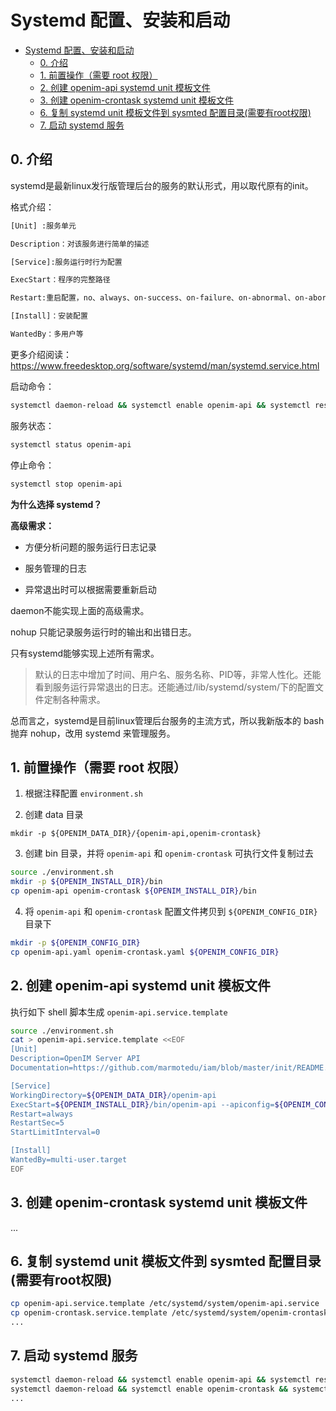 # Systemd 配置、安装和启动

- [Systemd 配置、安装和启动](#systemd-配置安装和启动)
  - [0. 介绍](#0-介绍)
  - [1. 前置操作（需要 root 权限）](#1-前置操作需要-root-权限)
  - [2. 创建 openim-api systemd unit 模板文件](#2-创建-openim-api-systemd-unit-模板文件)
  - [3. 创建 openim-crontask systemd unit 模板文件](#3-创建-openim-crontask-systemd-unit-模板文件)
  - [6. 复制 systemd unit 模板文件到 sysmted 配置目录(需要有root权限)](#6-复制-systemd-unit-模板文件到-sysmted-配置目录需要有root权限)
  - [7. 启动 systemd 服务](#7-启动-systemd-服务)

## 0. 介绍

systemd是最新linux发行版管理后台的服务的默认形式，用以取代原有的init。

格式介绍：

```bash
[Unit] :服务单元

Description：对该服务进行简单的描述

[Service]:服务运行时行为配置

ExecStart：程序的完整路径

Restart:重启配置，no、always、on-success、on-failure、on-abnormal、on-abort、on-watchdog

[Install]：安装配置

WantedBy：多用户等
```

更多介绍阅读：https://www.freedesktop.org/software/systemd/man/systemd.service.html

启动命令：

```bash
systemctl daemon-reload && systemctl enable openim-api && systemctl restart openim-api
```

服务状态：

```bash
systemctl status openim-api
```

停止命令：

```bash
systemctl stop openim-api
```

**为什么选择 systemd？**

**高级需求：**

+ 方便分析问题的服务运行日志记录

+ 服务管理的日志

+ 异常退出时可以根据需要重新启动

daemon不能实现上面的高级需求。

nohup 只能记录服务运行时的输出和出错日志。

只有systemd能够实现上述所有需求。

> 默认的日志中增加了时间、用户名、服务名称、PID等，非常人性化。还能看到服务运行异常退出的日志。还能通过/lib/systemd/system/下的配置文件定制各种需求。

总而言之，systemd是目前linux管理后台服务的主流方式，所以我新版本的 bash 抛弃 nohup，改用 systemd 来管理服务。



## 1. 前置操作（需要 root 权限）

1. 根据注释配置 `environment.sh`

2. 创建 data 目录

```
mkdir -p ${OPENIM_DATA_DIR}/{openim-api,openim-crontask}
```

3. 创建 bin 目录，并将 `openim-api` 和 `openim-crontask` 可执行文件复制过去

```bash
source ./environment.sh
mkdir -p ${OPENIM_INSTALL_DIR}/bin
cp openim-api openim-crontask ${OPENIM_INSTALL_DIR}/bin
```

4. 将 `openim-api` 和 `openim-crontask` 配置文件拷贝到 `${OPENIM_CONFIG_DIR}` 目录下

```bash
mkdir -p ${OPENIM_CONFIG_DIR}
cp openim-api.yaml openim-crontask.yaml ${OPENIM_CONFIG_DIR}
```

## 2. 创建 openim-api systemd unit 模板文件

执行如下 shell 脚本生成 `openim-api.service.template`

```bash
source ./environment.sh
cat > openim-api.service.template <<EOF
[Unit]
Description=OpenIM Server API
Documentation=https://github.com/marmotedu/iam/blob/master/init/README.md

[Service]
WorkingDirectory=${OPENIM_DATA_DIR}/openim-api
ExecStart=${OPENIM_INSTALL_DIR}/bin/openim-api --apiconfig=${OPENIM_CONFIG_DIR}/openim-api.yaml
Restart=always
RestartSec=5
StartLimitInterval=0

[Install]
WantedBy=multi-user.target
EOF
```

## 3. 创建 openim-crontask systemd unit 模板文件
...


## 6. 复制 systemd unit 模板文件到 sysmted 配置目录(需要有root权限)

```bash
cp openim-api.service.template /etc/systemd/system/openim-api.service
cp openim-crontask.service.template /etc/systemd/system/openim-crontask.service
...
```

## 7. 启动 systemd 服务

```bash
systemctl daemon-reload && systemctl enable openim-api && systemctl restart openim-api
systemctl daemon-reload && systemctl enable openim-crontask && systemctl restart openim-crontask
...
```
